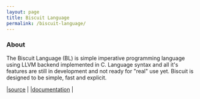 ```yaml
---
layout: page
title: Biscuit Language
permalink: /biscuit-language/
---
```

### About
The Biscuit Language (BL) is simple imperative programming language using LLVM backend implemented in C. Language syntax and all it's features are still in development and not ready for "real" use yet. Biscuit is designed to be simple, fast and explicit. 

|[source](https://github.com/travisdoor/bl) |
|[documentation](https://travisdoor.github.io/bl/)     |


